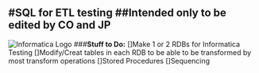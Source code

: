 #SQL for ETL testing
##Intended only to be edited by CO and JP
-----------------------------------------
![Informatica Logo](http://www.centroformazioneathena.it/images/icon1.jpg)
###**Stuff to Do:**
[]Make 1 or 2 RDBs for Informatica Testing
	[]Modify/Creat tables in each RDB to be able to be transformed by most transform operations
[]Stored Procedures
[]Sequencing 




